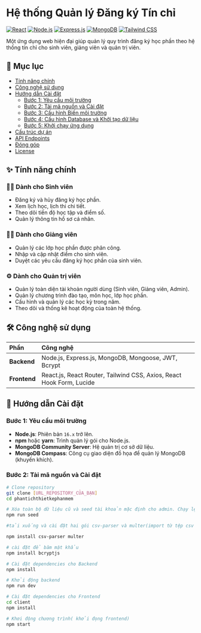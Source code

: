 # Hệ thống Quản lý Đăng ký Tín chỉ

[![React](https://img.shields.io/badge/React-18.2.0-blue?logo=react)](https://reactjs.org/)
[![Node.js](https://img.shields.io/badge/Node.js-16.x-green?logo=node.js)](https://nodejs.org/)
[![Express.js](https://img.shields.io/badge/Express.js-4.18.2-lightgrey?logo=express)](https://expressjs.com/)
[![MongoDB](https://img.shields.io/badge/MongoDB-4.4+-green?logo=mongodb)](https://www.mongodb.com/)
[![Tailwind CSS](https://img.shields.io/badge/Tailwind_CSS-3.x-blue?logo=tailwind-css)](https://tailwindcss.com/)

Một ứng dụng web hiện đại giúp quản lý quy trình đăng ký học phần theo hệ thống tín chỉ cho sinh viên, giảng viên và quản trị viên.

## 📖 Mục lục

- [Tính năng chính](#-tính-năng-chính)
- [Công nghệ sử dụng](#-công-nghệ-sử-dụng)
- [Hướng dẫn Cài đặt](#-hướng-dẫn-cài-đặt)
  - [Bước 1: Yêu cầu môi trường](#bước-1-yêu-cầu-môi-trường)
  - [Bước 2: Tải mã nguồn và Cài đặt](#bước-2-tải-mã-nguồn-và-cài-đặt)
  - [Bước 3: Cấu hình Biến môi trường](#bước-3-cấu-hình-biến-môi-trường)
  - [Bước 4: Cấu hình Database và Khởi tạo dữ liệu](#bước-4-cấu-hình-database-và-khởi-tạo-dữ-liệu)
  - [Bước 5: Khởi chạy ứng dụng](#bước-5-khởi-chạy-ứng-dụng)
- [Cấu trúc dự án](#-cấu-trúc-dự-án)
- [API Endpoints](#-api-endpoints)
- [Đóng góp](#-đóng-góp)
- [License](#-license)

## ✨ Tính năng chính

### 👨‍🎓 Dành cho Sinh viên
- Đăng ký và hủy đăng ký học phần.
- Xem lịch học, lịch thi chi tiết.
- Theo dõi tiến độ học tập và điểm số.
- Quản lý thông tin hồ sơ cá nhân.

### 👨‍🏫 Dành cho Giảng viên
- Quản lý các lớp học phần được phân công.
- Nhập và cập nhật điểm cho sinh viên.
- Duyệt các yêu cầu đăng ký học phần của sinh viên.

### ⚙️ Dành cho Quản trị viên
- Quản lý toàn diện tài khoản người dùng (Sinh viên, Giảng viên, Admin).
- Quản lý chương trình đào tạo, môn học, lớp học phần.
- Cấu hình và quản lý các học kỳ trong năm.
- Theo dõi và thống kê hoạt động của toàn hệ thống.

## 🛠️ Công nghệ sử dụng

| Phần      | Công nghệ                                                              |
| :--------- | :--------------------------------------------------------------------- |
| **Backend**  | Node.js, Express.js, MongoDB, Mongoose, JWT, Bcrypt                  |
| **Frontend** | React.js, React Router, Tailwind CSS, Axios, React Hook Form, Lucide |

## 🚀 Hướng dẫn Cài đặt

### Bước 1: Yêu cầu môi trường
- **Node.js**: Phiên bản `16.x` trở lên.
- **npm** hoặc **yarn**: Trình quản lý gói cho Node.js.
- **MongoDB Community Server**: Hệ quản trị cơ sở dữ liệu.
- **MongoDB Compass**: Công cụ giao diện đồ họa để quản lý MongoDB (khuyến khích).

### Bước 2: Tải mã nguồn và Cài đặt

```bash
# Clone repository
git clone [URL_REPOSITORY_CỦA_BẠN]
cd phantichthietkephanmem

# Xóa toàn bộ dữ liệu cũ và seed tài khoản mặc định cho admin. Chạy lệnh dưới đây ở phần backend
npm run seed  

#tải xuống và cài đặt hai gói csv-parser và multer(import từ tệp csv hoặc notepad)

npm install csv-parser multer

# cài đặt để băm mật khẩu
npm install bcryptjs

# Cài đặt dependencies cho Backend
npm install

# Khởi động backend
npm run dev

# Cài đặt dependencies cho Frontend
cd client
npm install

# Khơi động chương trình( khởi đọng frontend)
npm start
